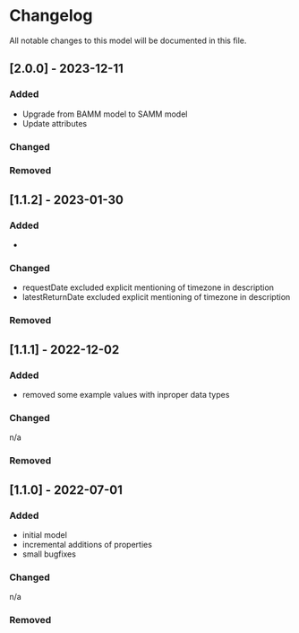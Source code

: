 # Changelog
All notable changes to this model will be documented in this file.

## [2.0.0] - 2023-12-11
### Added
- Upgrade from BAMM model to SAMM model
- Update attributes

### Changed


### Removed

## [1.1.2] - 2023-01-30
### Added
- 

### Changed
- requestDate excluded explicit mentioning of timezone in description
- latestReturnDate excluded explicit mentioning of timezone in description

### Removed


## [1.1.1] - 2022-12-02
### Added
- removed some example values with inproper data types

### Changed
n/a

### Removed

## [1.1.0] - 2022-07-01
### Added
- initial model
- incremental additions of properties
- small bugfixes

### Changed
n/a

### Removed

